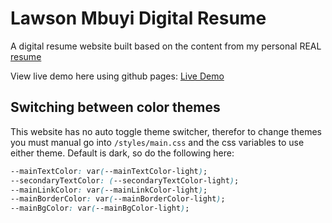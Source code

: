 # Lawson Mbuyi Digital Resume

A digital resume website built based on the content from my personal REAL [resume](./assets/resume.pdf)

View live demo here using github pages: [Live Demo](https://lawson-mbuyi.github.io/Portfolio/)

## Switching between color themes

This website has no auto toggle theme switcher, therefor to change themes you must manual go into `/styles/main.css` and the css variables to use either theme. Default is dark, so do the following here:

```css
--mainTextColor: var(--mainTextColor-light);
--secondaryTextColor: (--secondaryTextColor-light);
--mainLinkColor: var(--mainLinkColor-light);
--mainBorderColor: var(--mainBorderColor-light);
--mainBgColor: var(--mainBgColor-light);
```
